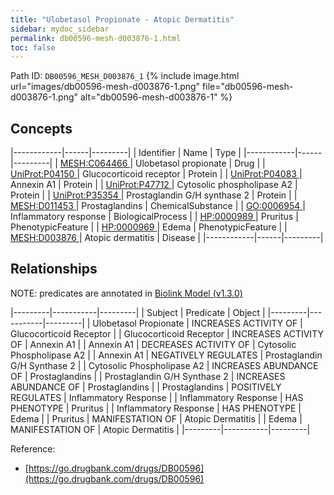```yaml
---
title: "Ulobetasol Propionate - Atopic Dermatitis"
sidebar: mydoc_sidebar
permalink: db00596-mesh-d003876-1.html
toc: false 
---
```



Path ID: `DB00596_MESH_D003876_1`
{% include image.html url="images/db00596-mesh-d003876-1.png" file="db00596-mesh-d003876-1.png" alt="db00596-mesh-d003876-1" %}

## Concepts

|------------|------|---------|
| Identifier | Name | Type    |
|------------|------|---------|
| <a href="https://identifiers.org/MESH:C064466">MESH:C064466 </a> | Ulobetasol propionate | Drug |
| <a href="https://identifiers.org/UniProt:P04150">UniProt:P04150 </a> | Glucocorticoid receptor | Protein |
| <a href="https://identifiers.org/UniProt:P04083">UniProt:P04083 </a> | Annexin A1 | Protein |
| <a href="https://identifiers.org/UniProt:P47712">UniProt:P47712 </a> | Cytosolic phospholipase A2 | Protein |
| <a href="https://identifiers.org/UniProt:P35354">UniProt:P35354 </a> | Prostaglandin G/H synthase 2 | Protein |
| <a href="https://identifiers.org/MESH:D011453">MESH:D011453 </a> | Prostaglandins | ChemicalSubstance |
| <a href="https://identifiers.org/GO:0006954">GO:0006954 </a> | Inflammatory response | BiologicalProcess |
| <a href="https://identifiers.org/HP:0000989">HP:0000989 </a> | Pruritus | PhenotypicFeature |
| <a href="https://identifiers.org/HP:0000969">HP:0000969 </a> | Edema | PhenotypicFeature |
| <a href="https://identifiers.org/MESH:D003876">MESH:D003876 </a> | Atopic dermatitis | Disease |
|------------|------|---------|

## Relationships


NOTE: predicates are annotated in <a href="https://github.com/biolink/biolink-model/releases/tag/v1.3.0">Biolink Model (v1.3.0)</a>

|---------|-----------|---------|
| Subject | Predicate | Object  |
|---------|-----------|---------|
| Ulobetasol Propionate | INCREASES ACTIVITY OF | Glucocorticoid Receptor |
| Glucocorticoid Receptor | INCREASES ACTIVITY OF | Annexin A1 |
| Annexin A1 | DECREASES ACTIVITY OF | Cytosolic Phospholipase A2 |
| Annexin A1 | NEGATIVELY REGULATES | Prostaglandin G/H Synthase 2 |
| Cytosolic Phospholipase A2 | INCREASES ABUNDANCE OF | Prostaglandins |
| Prostaglandin G/H Synthase 2 | INCREASES ABUNDANCE OF | Prostaglandins |
| Prostaglandins | POSITIVELY REGULATES | Inflammatory Response |
| Inflammatory Response | HAS PHENOTYPE | Pruritus |
| Inflammatory Response | HAS PHENOTYPE | Edema |
| Pruritus | MANIFESTATION OF | Atopic Dermatitis |
| Edema | MANIFESTATION OF | Atopic Dermatitis |
|---------|-----------|---------|

Reference: 
  - [https://go.drugbank.com/drugs/DB00596](https://go.drugbank.com/drugs/DB00596)
